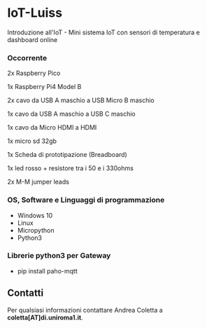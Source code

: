 # IoT-Luiss
Introduzione all'IoT - Mini sistema IoT con sensori di temperatura e dashboard online


### Occorrente 
2x Raspberry Pico

1x Raspberry Pi4 Model B 

2x cavo da USB A maschio a USB Micro B maschio 

1x cavo da USB A maschio a USB C maschio

1x cavo da Micro HDMI a HDMI

1x micro sd 32gb

1x Scheda di prototipazione (Breadboard)

1x led rosso + resistore tra i 50 e i 330ohms

2x M-M jumper leads


### OS, Software e Linguaggi di programmazione
- Windows 10
- Linux 
- Micropython 
- Python3

### Librerie python3 per Gateway
- pip install paho-mqtt

## Contatti
Per qualsiasi informazioni contattare Andrea Coletta a **coletta[AT]di.uniroma1.it**.
